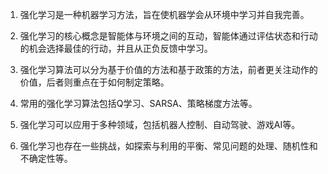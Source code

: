 1. 强化学习是一种机器学习方法，旨在使机器学会从环境中学习并自我完善。

2. 强化学习的核心概念是智能体与环境之间的互动，智能体通过评估状态和行动的机会选择最佳的行动，并且从正负反馈中学习。

3. 强化学习算法可以分为基于价值的方法和基于政策的方法，前者更关注动作的价值，后者则重点在于如何制定策略。

4. 常用的强化学习算法包括Q学习、SARSA、策略梯度方法等。

5. 强化学习可以应用于多种领域，包括机器人控制、自动驾驶、游戏AI等。

6. 强化学习也存在一些挑战，如探索与利用的平衡、常见问题的处理、随机性和不确定性等。